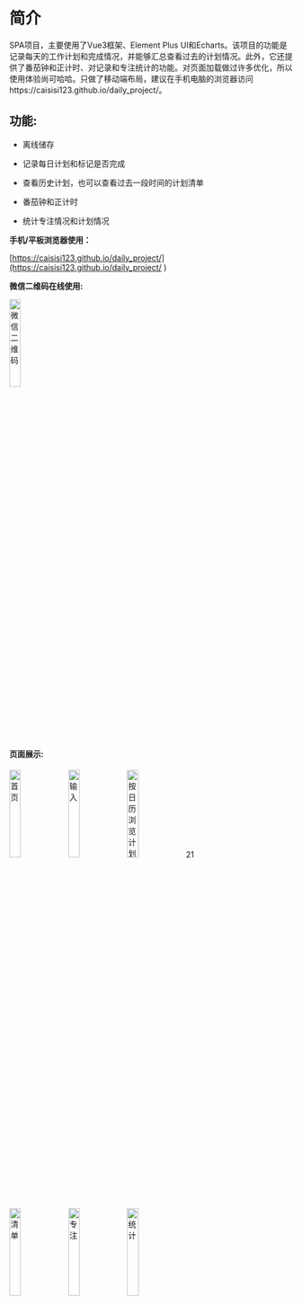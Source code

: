 # 简介
 SPA项目，主要使用了Vue3框架、Element Plus UI和Echarts。该项目的功能是记录每天的工作计划和完成情况，并能够汇总查看过去的计划情况。此外，它还提供了番茄钟和正计时、对记录和专注统计的功能。对页面加载做过许多优化，所以使用体验尚可哈哈。只做了移动端布局，建议在手机电脑的浏览器访问https://caisisi123.github.io/daily_project/。


## 功能:
* 离线储存

* 记录每日计划和标记是否完成

* 查看历史计划，也可以查看过去一段时间的计划清单

* 番茄钟和正计时

* 统计专注情况和计划情况

**手机/平板浏览器使用：**

[https://caisisi123.github.io/daily_project/](https://caisisi123.github.io/daily_project/ )

**微信二维码在线使用:**

<img src="https://caisisi123.github.io/daily_project/show/mypage.jpg" alt="微信二维码" width="20%">

#### 页面展示:

<div display="flex">
<img src="https://caisisi123.github.io/daily_project/show/index.png" alt="首页" width="20%">
 <img src="https://caisisi123.github.io/daily_project/show/input.png" alt="输入" width="20%">
<img src="https://caisisi123.github.io/daily_project/show/cal.jpg" alt="按日历浏览计划" width="20%">
21
 </div>
 <div display="flex" justify-content="center">
<img src="https://caisisi123.github.io/daily_project/show/list.png" alt="清单" width="20%">
<img src="https://caisisi123.github.io/daily_project/show/focus.png" alt="专注" width="20%">
<img src="https://caisisi123.github.io/daily_project/show/statistic.png" alt="统计" width="20%">
</div>
